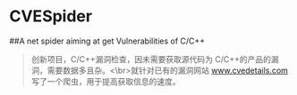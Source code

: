 # CVESpider
##A net spider aiming at get Vulnerabilities of C/C++

>创新项目，C/C++漏洞检查，因未需要获取源代码为 C/C++的产品的漏洞，需要数据多且杂。<\br>就针对已有的漏洞网站 www.cvedetails.com
写了一个爬虫，用于提高获取信息的速度。
